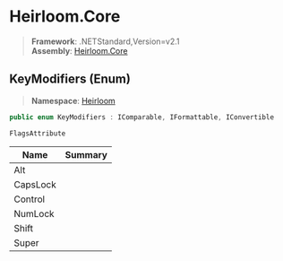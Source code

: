 # Heirloom.Core

> **Framework**: .NETStandard,Version=v2.1  
> **Assembly**: [Heirloom.Core][0]

## KeyModifiers (Enum)

> **Namespace**: [Heirloom][0]

```cs
public enum KeyModifiers : IComparable, IFormattable, IConvertible
```

`FlagsAttribute`

| Name     | Summary |
|----------|---------|
| Alt      |         |
| CapsLock |         |
| Control  |         |
| NumLock  |         |
| Shift    |         |
| Super    |         |

[0]: ../../Heirloom.Core.md
